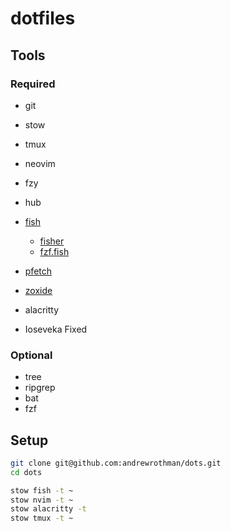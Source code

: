 # dotfiles

## Tools

### Required

- git
- stow
- tmux
- neovim
- fzy
- hub
- [fish](https://fishshell.com)
	- [fisher](https://github.com/jorgebucaran/fisher)
	- [fzf.fish](https://github.com/PatrickF1/fzf.fish)
- [pfetch](https://github.com/dylanaraps/pfetch)
- [zoxide](https://github.com/ajeetdsouza/zoxide)

- alacritty
- Ioseveka Fixed

### Optional

- tree
- ripgrep
- bat
- fzf

## Setup

```bash
git clone git@github.com:andrewrothman/dots.git
cd dots

stow fish -t ~
stow nvim -t ~
stow alacritty -t 
stow tmux -t ~
```
